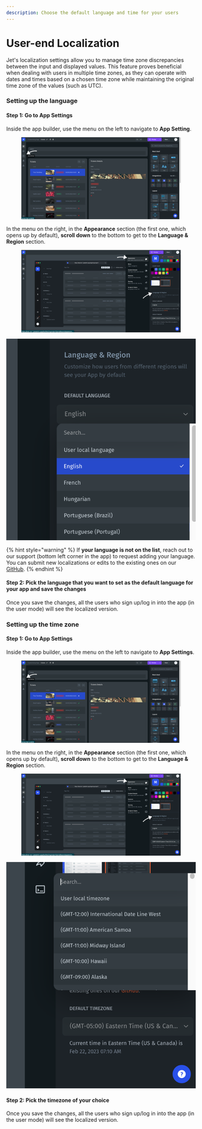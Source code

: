 ```yaml
---
description: Choose the default language and time for your users
---
```


# User-end Localization

Jet's localization settings allow you to manage time zone discrepancies between the input and displayed values. This feature proves beneficial when dealing with users in multiple time zones, as they can operate with dates and times based on a chosen time zone while maintaining the original time zone of the values (such as UTC).

### Setting up the language

#### Step 1: Go to App Settings

Inside the app builder, use the menu on the left to navigate to **App Setting**.

<figure><img src="../../.gitbook/assets/app settings button.png" alt=""><figcaption></figcaption></figure>

In the menu on the right, in the **Appearance** section (the first one, which opens up by default), **scroll down** to the bottom to get to the **Language & Region** section.

<figure><img src="../../.gitbook/assets/appearance menu.png" alt=""><figcaption></figcaption></figure>

![](<../../.gitbook/assets/image (2) (1).png>)

{% hint style="warning" %}
If **your language is not on the list**, reach out to our support (bottom left corner in the app) to request adding your language. You can submit new localizations or edits to the existing ones on our [GitHub](https://github.com/jet-admin/jet-localization).
{% endhint %}

#### Step 2: Pick the language that you want to set as the default language for your app and save the changes

Once you save the changes, all the users who sign up/log in into the app (in the user mode) will see the localized version.

### Setting up the time zone

#### Step 1: Go to App Settings

Inside the app builder, use the menu on the left to navigate to **App Settings**.

<figure><img src="../../.gitbook/assets/app settings button.png" alt=""><figcaption></figcaption></figure>

In the menu on the right, in the **Appearance** section (the first one, which opens up by default), **scroll down** to the bottom to get to the **Language & Region** section.

<figure><img src="../../.gitbook/assets/appearance menu.png" alt=""><figcaption></figcaption></figure>

<img src="../../.gitbook/assets/image (1).png" alt="" data-size="original">

#### Step 2: Pick the timezone of your choice

Once you save the changes, all the users who sign up/log in into the app (in the user mode) will see the localized version.
